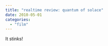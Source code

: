```yaml
---
title: "realtime review: quantum of solace"
date: 2010-05-01
categories: 
  - "film"
---
```


It stinks!
